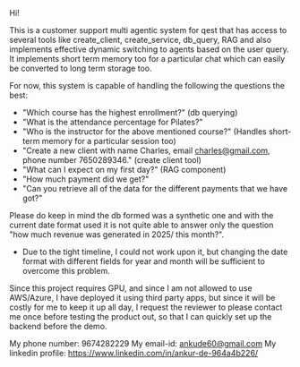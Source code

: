 Hi!

This is a customer support multi agentic system for qest that has access to several tools like create_client, create_service, db_query, RAG and also implements effective dynamic switching to agents based on the user query. 
It implements short term memory too for a particular chat which can easily be converted to long term storage too.

For now, this system is capable of handling the following the questions the best:

- "Which course has the highest enrollment?" (db querying)  
- "What is the attendance percentage for Pilates?"  
- "Who is the instructor for the above mentioned course?" (Handles short-term memory for a particular session too)  
- "Create a new client with name Charles, email charles@gmail.com, phone number 7650289346." (create client tool)  
- "What can I expect on my first day?" (RAG component)  
- "How much payment did we get?"  
- "Can you retrieve all of the data for the different payments that we have got?"  


Please do keep in mind the db formed was a synthetic one and with the current date format used it is not quite able to answer only the question "how much revenue was generated in 2025/ this month?".
- Due to the tight timeline, I could not work upon it, but changing the date format with different fields for year and month will be sufficient to overcome this problem.

Since this project requires GPU, and since I am not allowed to use AWS/Azure, I have deployed it using third party apps, but since it will be costly for me to keep it up all day, I request the reviewer to please contact me once before
testing the product out, so that I can quickly set up the backend before the demo.

My phone number: 9674282229
My email-id: ankude60@gmail.com
My linkedin profile: https://www.linkedin.com/in/ankur-de-964a4b226/
